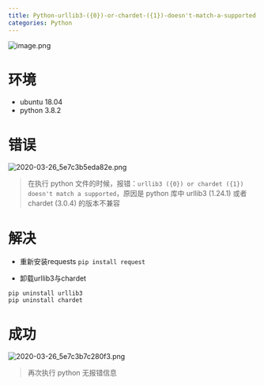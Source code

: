 ```yaml
---
title: Python-urllib3-({0})-or-chardet-({1})-doesn't-match-a-supported
categories: Python
---
```


![image.png](https://upload-images.jianshu.io/upload_images/15325592-e6859c063b34fce9.png?imageMogr2/auto-orient/strip%7CimageView2/2/w/1240)
<!-- more -->

#  环境
- ubuntu 18.04
- python 3.8.2

#  错误
![2020-03-26_5e7c3b5eda82e.png](https://upload-images.jianshu.io/upload_images/15325592-9dff4e248ceb71d1.png?imageMogr2/auto-orient/strip%7CimageView2/2/w/1240)
<!-- more -->

> 在执行 python 文件的时候，报错：`urllib3 ({0}) or chardet ({1}) doesn't match a supported`，原因是  python 库中 urllib3 (1.24.1) 或者 chardet (3.0.4) 的版本不兼容

#  解决
- 重新安装requests
`pip install request`

- 卸载urllib3与chardet
```
pip uninstall urllib3
pip uninstall chardet
```

#  成功
![2020-03-26_5e7c3b7c280f3.png](https://upload-images.jianshu.io/upload_images/15325592-8420d14d8a21a71d.png?imageMogr2/auto-orient/strip%7CimageView2/2/w/1240)
<!-- more -->
> 再次执行 python 无报错信息
